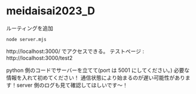 # meidaisai2023_D

ルーティングを追加

```
node server.mjs
```

http://localhost:3000/ でアクセスできる。
テストページ : http://localhost:3000/test2

python 側のコードでサーバーを立てて(port は 5001 にしてください。)
必要な情報を入れて初めてください！
通信状態により始まるのが遅い可能性があります！server 側のログも見て確認してほしいです～！
